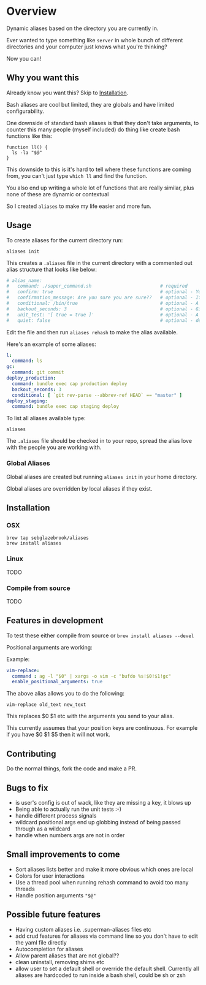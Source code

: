 # Overview

Dynamic aliases based on the directory you are currently in.

Ever wanted to type something like `server` in whole bunch of different directories and your computer just knows what you're thinking?

Now you can!

## Why you want this

Already know you want this? Skip to [Installation](#installation).

Bash aliases are cool but limited, they are globals and have limited configurability.

One downside of standard bash aliases is that they don't take arguments, to counter this many people (myself included) do thing like create bash functions like this:

```
function ll() {
  ls -la "$@"
}
```

This downside to this is it's hard to tell where these functions are coming from, you can't just type `which ll` and find the function.

You also end up writing a whole lot of functions that are really similar, plus none of these are dynamic or contextual

So I created `aliases` to make my life easier and more fun.

## Usage

To create aliases for the current directory run:

```
aliases init
```

This creates a `.aliases` file in the current directory with a commented out alias structure that looks like below:

```yaml
# alias_name:
#   command: ./super_command.sh                         # required
#   confirm: true                                       # optional - You will be asked to confirm before execution
#   confirmation_message: Are you sure you are sure??   # optional - If confirm is set to true then you this is your confirmation message
#   conditional: /bin/true                              # optional - A bash command that needs to be successful for the alias to run
#   backout_seconds: 3                                  # optional - Give's you a backout option (ctrl + c) before the alias is executed
#   unit_test: '[ true = true ]'                        # optional - A bash command that tells whether the alias is doing what you want
#   quiet: false                                        # optional - default 'false', when set to false evaluated command is printed to stderr before running
```

Edit the file and then run `aliases rehash` to make the alias available.

Here's an example of some aliases:

```yaml
l:
  command: ls
gc:
  command: git commit
deploy_production:
  command: bundle exec cap production deploy
  backout_seconds: 3
  conditional: [ `git rev-parse --abbrev-ref HEAD` == "master" ]
deploy_staging:
  command: bundle exec cap staging deploy
```

To list all aliases available type:

```
aliases
```

The `.aliases` file should be checked in to your repo, spread the alias love with the people you are working with.

### Global Aliases

Global aliases are created but running `aliases init` in your home directory.

Global aliases are overridden by local aliases if they exist.

## Installation

### OSX

```
brew tap sebglazebrook/aliases
brew install aliases
```

### Linux

TODO

### Compile from source

TODO

## Features in development

To test these either compile from source or `brew install aliases --devel`

Positional arguments are working:

Example:

```yaml
vim-replace:
  command : ag -l "$0" | xargs -o vim -c "bufdo %s!$0!$1!gc"
  enable_positional_arguments: true
``````

The above alias allows you to do the following:

```
vim-replace old_text new_text
```

This replaces $0 $1 etc with the arguments you send to your alias.

This currently assumes that your position keys are continuous. For example if you have $0 $1 $5 then it will not work.

## Contributing

Do the normal things, fork the code and make a PR.


## Bugs to fix

- is user's config is out of wack, like they are missing a key, it blows up
- Being able to actually run the unit tests :-)
- handle different process signals
- wildcard positional args end up globbing instead of being passed through as a wildcard
- handle when numbers args are not in order

## Small improvements to come

- Sort aliases lists better and make it more obvious which ones are local
- Colors for user interactions
- Use a thread pool when running rehash command to avoid too many threads
- Handle position arguments `"$@"`


## Possible future features

- Having custom aliases i.e. .superman-aliases files etc
- add crud features for aliases via command line so you don't have to edit the yaml file directly
- Autocompletion for aliases
- Allow parent aliases that are not global??
- clean uninstall, removing shims etc
- allow user to set a default shell or override the default shell. Currently all aliases are hardcoded to run inside a bash shell, could be sh or zsh
